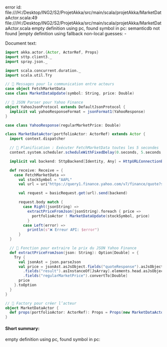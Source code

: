 error id: file:///H:/Desktop/ING2/S2/ProjetAkka/src/main/scala/projetAkka/MarketDataActor.scala:49
file:///H:/Desktop/ING2/S2/ProjetAkka/src/main/scala/projetAkka/MarketDataActor.scala
empty definition using pc, found symbol in pc: 
semanticdb not found
|empty definition using fallback
non-local guesses:
	 -

Document text:

```scala
import akka.actor.{Actor, ActorRef, Props}
import sttp.client3._
import spray.json._

import scala.concurrent.duration._
import scala.util.Try

// 📌 Messages pour la communication entre acteurs
case object FetchMarketData
case class MarketDataUpdate(symbol: String, price: Double)

// 📌 JSON Parser pour Yahoo Finance
object YahooJsonProtocol extends DefaultJsonProtocol {
  implicit val yahooResponseFormat = jsonFormat1(YahooResponse)
}

case class YahooResponse(regularMarketPrice: Double)

class MarketDataActor(portfolioActor: ActorRef) extends Actor {
  import context.dispatcher

  // 📌 Planification : Exécuter FetchMarketData toutes les 5 secondes
  context.system.scheduler.scheduleWithFixedDelay(0.seconds, 5.seconds, self, FetchMarketData)

  implicit val backend: SttpBackend[Identity, Any] = HttpURLConnectionBackend()

  def receive: Receive = {
    case FetchMarketData =>
      val stockSymbol = "AAPL"
      val url = uri"https://query1.finance.yahoo.com/v7/finance/quote?symbols=$stockSymbol"

      val request = basicRequest.get(url).send(backend)

      request.body match {
        case Right(jsonString) =>
          extractPriceFromJson(jsonString).foreach { price =>
            portfolioActor ! MarketDataUpdate(stockSymbol, price)
          }
        case Left(error) =>
          println(s"❌ Erreur API: $error")
      }
  }

  // 📌 Fonction pour extraire le prix du JSON Yahoo Finance
  def extractPriceFromJson(json: String): Option[Double] = {
    Try {
      val jsonAst = json.parseJson
      val price = jsonAst.asJsObject.fields("quoteResponse").asJsObject
        .fields("result").asInstanceOf[JsArray].elements.head.asJsObject
        .fields("regularMarketPrice").convertTo[Double]
      price
    }.toOption
  }
}

// 📌 Factory pour créer l’acteur
object MarketDataActor {
  def props(portfolioActor: ActorRef): Props = Props(new MarketDataActor(portfolioActor))
}

```

#### Short summary: 

empty definition using pc, found symbol in pc: 